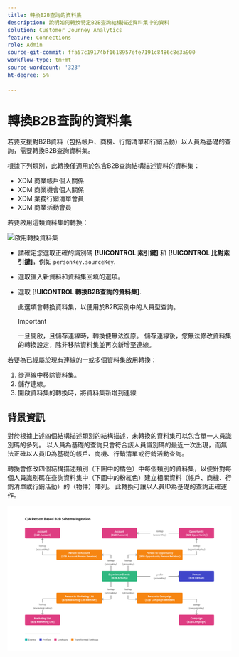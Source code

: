```yaml
---
title: 轉換B2B查詢的資料集
description: 說明如何轉換特定B2B查詢結構描述資料集中的資料
solution: Customer Journey Analytics
feature: Connections
role: Admin
source-git-commit: ffa57c19174bf1618957efe7191c8486c8e3a900
workflow-type: tm+mt
source-wordcount: '323'
ht-degree: 5%

---
```


# 轉換B2B查詢的資料集

若要支援對B2B資料（包括帳戶、商機、行銷清單和行銷活動）以人員為基礎的查詢，需要轉換B2B查詢資料集。

根據下列類別，此轉換僅適用於包含B2B查詢結構描述資料的資料集：

* XDM 商業帳戶個人關係
* XDM 商業機會個人關係
* XDM 業務行銷清單會員
* XDM 商業活動會員

若要啟用這類資料集的轉換：

![啟用轉換資料集](assets/transform-dataset.gif)

* 請確定您選取正確的識別碼 **[!UICONTROL 索引鍵]** 和 **[!UICONTROL 比對索引鍵]**，例如 `personKey.sourceKey`.

* 選取匯入新資料和資料集回填的選項。

* 選取 **[!UICONTROL 轉換B2B查詢的資料集]**.

  此選項會轉換資料集，以便用於B2B案例中的人員型查詢。


  >[!IMPORTANT]
  >
  >一旦開啟，且儲存連線時，轉換便無法復原。 儲存連線後，您無法修改資料集的轉換設定，除非移除資料集並再次新增至連線。

若要為已經屬於現有連線的一或多個資料集啟用轉換：

1. 從連線中移除資料集。
1. 儲存連線。
1. 開啟資料集的轉換時，將資料集新增到連線

## 背景資訊

對於根據上述四個結構描述類別的結構描述，未轉換的資料集可以包含單一人員識別碼的多列。 以人員為基礎的查詢只會符合該人員識別碼的最近一次出現，而無法正確以人員ID為基礎的帳戶、商機、行銷清單或行銷活動查詢。

轉換會修改四個結構描述類別（下圖中的橘色）中每個類別的資料集，以便針對每個人員識別碼在查詢資料集中（下圖中的粉紅色）建立相關資料（帳戶、商機、行銷清單或行銷活動）的（物件）陣列。 此轉換可讓以人員ID為基礎的查詢正確運作。

![B2B結構描述](./assets/b2b-schemas.svg)
